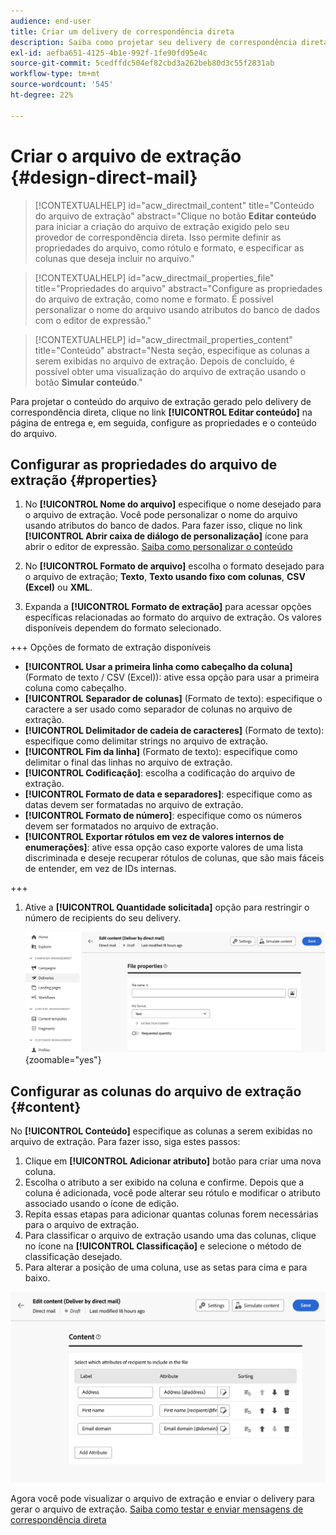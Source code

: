 ```yaml
---
audience: end-user
title: Criar um delivery de correspondência direta
description: Saiba como projetar seu delivery de correspondência direta com o Adobe Campaign Web
exl-id: aefba651-4125-4b1e-992f-1fe90fd95e4c
source-git-commit: 5cedffdc504ef82cbd3a262beb80d3c55f2831ab
workflow-type: tm+mt
source-wordcount: '545'
ht-degree: 22%

---
```


# Criar o arquivo de extração {#design-direct-mail}

>[!CONTEXTUALHELP]
>id="acw_directmail_content"
>title="Conteúdo do arquivo de extração"
>abstract="Clique no botão **Editar conteúdo** para iniciar a criação do arquivo de extração exigido pelo seu provedor de correspondência direta. Isso permite definir as propriedades do arquivo, como rótulo e formato, e especificar as colunas que deseja incluir no arquivo."

>[!CONTEXTUALHELP]
>id="acw_directmail_properties_file"
>title="Propriedades do arquivo"
>abstract="Configure as propriedades do arquivo de extração, como nome e formato. É possível personalizar o nome do arquivo usando atributos do banco de dados com o editor de expressão."

>[!CONTEXTUALHELP]
>id="acw_directmail_properties_content"
>title="Conteúdo"
>abstract="Nesta seção, especifique as colunas a serem exibidas no arquivo de extração. Depois de concluído, é possível obter uma visualização do arquivo de extração usando o botão **Simular conteúdo**."

Para projetar o conteúdo do arquivo de extração gerado pelo delivery de correspondência direta, clique no link **[!UICONTROL Editar conteúdo]** na página de entrega e, em seguida, configure as propriedades e o conteúdo do arquivo.

## Configurar as propriedades do arquivo de extração {#properties}

1. No **[!UICONTROL Nome do arquivo]** especifique o nome desejado para o arquivo de extração. Você pode personalizar o nome do arquivo usando atributos do banco de dados. Para fazer isso, clique no link **[!UICONTROL Abrir caixa de diálogo de personalização]** ícone para abrir o editor de expressão. [Saiba como personalizar o conteúdo](../personalization/personalize.md)

1. No **[!UICONTROL Formato de arquivo]** escolha o formato desejado para o arquivo de extração; **Texto**, **Texto usando fixo com colunas**, **CSV (Excel)** ou **XML**.

1. Expanda a **[!UICONTROL Formato de extração]** para acessar opções específicas relacionadas ao formato do arquivo de extração. Os valores disponíveis dependem do formato selecionado.

+++ Opções de formato de extração disponíveis

   * **[!UICONTROL Usar a primeira linha como cabeçalho da coluna]** (Formato de texto / CSV (Excel)): ative essa opção para usar a primeira coluna como cabeçalho.
   * **[!UICONTROL Separador de colunas]** (Formato de texto): especifique o caractere a ser usado como separador de colunas no arquivo de extração.
   * **[!UICONTROL Delimitador de cadeia de caracteres]** (Formato de texto): especifique como delimitar strings no arquivo de extração.
   * **[!UICONTROL Fim da linha]** (Formato de texto): especifique como delimitar o final das linhas no arquivo de extração.
   * **[!UICONTROL Codificação]**: escolha a codificação do arquivo de extração.
   * **[!UICONTROL Formato de data e separadores]**: especifique como as datas devem ser formatadas no arquivo de extração.
   * **[!UICONTROL Formato de número]**: especifique como os números devem ser formatados no arquivo de extração.
   * **[!UICONTROL Exportar rótulos em vez de valores internos de enumerações]**: ative essa opção caso exporte valores de uma lista discriminada e deseje recuperar rótulos de colunas, que são mais fáceis de entender, em vez de IDs internas.

+++

1. Ative a **[!UICONTROL Quantidade solicitada]** opção para restringir o número de recipients do seu delivery.

   ![](assets/dm-content-details.png){zoomable=&quot;yes&quot;}

## Configurar as colunas do arquivo de extração {#content}

No **[!UICONTROL Conteúdo]** especifique as colunas a serem exibidas no arquivo de extração. Para fazer isso, siga estes passos:

1. Clique em **[!UICONTROL Adicionar atributo]** botão para criar uma nova coluna.
1. Escolha o atributo a ser exibido na coluna e confirme. Depois que a coluna é adicionada, você pode alterar seu rótulo e modificar o atributo associado usando o ícone de edição.
1. Repita essas etapas para adicionar quantas colunas forem necessárias para o arquivo de extração.
1. Para classificar o arquivo de extração usando uma das colunas, clique no ícone na **[!UICONTROL Classificação]** e selecione o método de classificação desejado.
1. Para alterar a posição de uma coluna, use as setas para cima e para baixo.

![](assets/dm-content-attributes.png)

Agora você pode visualizar o arquivo de extração e enviar o delivery para gerar o arquivo de extração. [Saiba como testar e enviar mensagens de correspondência direta](send-direct-mail.md)
